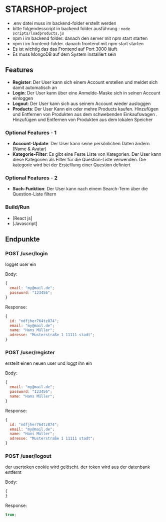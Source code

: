 # STARSHOP-project

- .env datei muss im backend-folder erstellt werden
- bitte folgendesscript in backend folder ausführung :
  `node scripts/loadproducts.js`
- npm i im backend folder. danach den server mit npm start starten
- npm i im frontend-folder. danach frontend mit npm start starten
- Es ist wichtig das das Frontend auf Port 3000 läuft
- Es muss MongoDB auf dem System installiert sein

## Features

- **Register**: Der User kann sich einem Account erstellen und meldet sich damit automatisch an
- **Login**: Der User kann über eine Anmelde-Maske sich in seinen Account einloggen
- **Logout**: Der User kann sich aus seinem Account wieder ausloggen
- **Products**: Der User Kann ein oder mehre Products kaufen. Hinzufügen und Entfernen von Produkten aus dem schwebenden Einkaufswagen . Hinzufügen und Entfernen von Produkten aus dem lokalen Speicher

### Optional Features - 1

- **Account-Update**: Der User kann seine persönlichen Daten ändern (Name & Avatar)
- **Kategorie-Filter**: Es gibt eine Feste Liste von Kategorien. Der User kann diese Kategorien als Filter für die Question-Liste verwenden. Die kategorie wird bei der Erstelllung einer Question definiert

### Optional Features - 2

- **Such-Funktion**: Der User kann nach einem Search-Term über die Question-Liste filtern

### Build/Run

- [React js]
- [Javascript]

## Endpunkte

### POST /user/login

logget user ein

Body:

```javascript
{
  email: "my@mail.de";
  password: "123456";
}
```

Response:

```javascript
{
  id: "ndfjher764tz874";
  email: "my@mail.de";
  name: "Hans Müller";
  adresse: "Musterstraße 1 11111 stadt";
}
```

### POST /user/register

erstellt einen neuen user und loggt ihn ein

Body:

```javascript
{
  email: "my@mail.de";
  password: "123456";
  name: "Hans Müller";
}
```

Response:

```javascript
{
  id: "ndfjher764tz874";
  email: "my@mail.de";
  name: "Hans Müller";
  adresse: "Musterstraße 1 11111 stadt";
}
```

### POST /user/logout

der usertoken cookie wird gelöscht. der token wird aus der datenbank entfernt

Body:

```javascript
{
}
```

Response:

```javascript
true;
```
